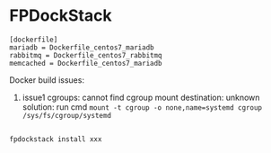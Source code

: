 # FPDockStack


```
[dockerfile]
mariadb = Dockerfile_centos7_mariadb
rabbitmq = Dockerfile_centos7_rabbitmq
memcached = Dockerfile_centos7_mariadb

```

Docker build issues:

1. issue1  cgroups: cannot find cgroup mount destination: unknown
   solution: run cmd `mount -t cgroup -o none,name=systemd cgroup /sys/fs/cgroup/systemd`

```

fpdockstack install xxx


